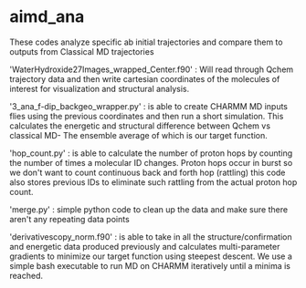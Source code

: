 # aimd_ana
These codes analyze specific ab initial trajectories and compare them to outputs from Classical MD trajectories 

'WaterHydroxide27Images_wrapped_Center.f90' : Will read through Qchem trajectory data and then write cartesian coordinates of the molecules of interest for visualization and structural analysis. 

'3_ana_f-dip_backgeo_wrapper.py' : is able to create CHARMM MD inputs flies using the previous coordinates and then run a short simulation. This calculates the energetic and structural difference between Qchem vs classical MD- The ensemble average of which is our target function. 

'hop_count.py' : is able to calculate the number of proton hops by counting the number of times a molecular ID changes. Proton hops occur in burst so we don't want to count continuous back and forth hop (rattling) this code also stores previous IDs to eliminate such rattling from the actual proton hop count. 

'merge.py' : simple python code to clean up the data and make sure there aren't any repeating data points

'derivativescopy_norm.f90' : is able to take in all the structure/confirmation and energetic data produced previously and calculates multi-parameter gradients to minimize our target function using steepest descent. We use a simple bash executable to run MD on CHARMM iteratively until a minima is reached. 
